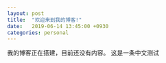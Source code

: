 ```yaml
---
layout: post
title:  "欢迎来到我的博客!"
date:   2019-06-14 13:45:00 +0930
categories: personal
---
```

我的博客正在搭建，目前还没有内容。
这是一条中文测试